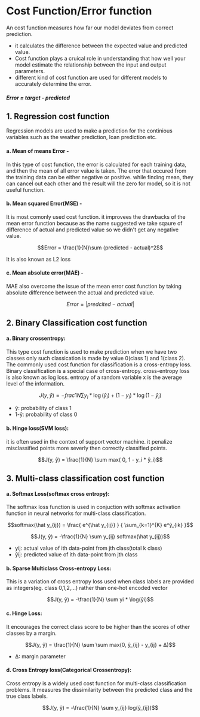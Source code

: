 # Cost Function/Error function
 An cost function measures how far our model deviates from correct prediction.

* it calculates the difference between the expected value and predicted value.
* Cost function plays a cruical role in understanding that how well your model estimate the relationship between the input and output parameters.
* different kind of cost function are used for different models to accurately determine the error.

##### Error = target - predicted

## 1. Regression cost function
Regression models are used to make a prediction for the continious variables such as the weather prediction, loan prediction etc.

#### a. Mean of means Error -
 In this type of cost function, the error is calculated for each training data, and then the mean of all error value is taken. The error that occured from the training data can be either negative or positive. while finding mean, they can cancel out each other and the result will the zero for model, so it is not useful function.

#### b. Mean squared Error(MSE) -
 It is most comonly used cost function. it improvees the drawbacks of the mean error function because as the name suggested we take sqaure of difference of actual and predicted value so we didn't get any negative value.

$$Error = \frac{1}{N}\sum (predicted - actual)^2$$

 It is also known as L2 loss

#### c. Mean absolute error(MAE) - 
 MAE also overcome the issue of the mean error cost function by taking absolute difference between the actual and predicted value.
 		
$$Error = |predcited - actual|$$

## 2. Binary Classification cost function

#### a. Binary crossentropy:
 This type cost function is used to make prediction when we have two classes only such classication is made by value 0(class 1) and 1(class 2).
 The commonly used cost function for classification is a cross-entropy loss. Binary classification is a special case of cross-entropy.
 cross-entropy loss is also known as log loss. entropy of a random variable x is the average level of the information.
 
 $$J(y, ŷ) = -frac{1}{N} \sum y_i * \log(\hat y_i)  + (1-y_i) * \log(1 - \hat y_i)$$
   
* ŷ: probability of class 1
* 1-ŷ: probability of class 0
   
#### b. Hinge loss(SVM loss):
it is often used in the context of support vector machine. it penalize misclassified points more severly then correctly classified points.

$$J(y, ŷ) = \frac{1}{N} \sum max( 0, 1 - y_i * ŷ_i)$$

## 3. Multi-class classification cost function

#### a. Softmax Loss(softmax cross entropy):
The softmax loss function is used in conjuction with softmax activation function in neural networks for multi-class classification.

$$softmax(\hat y_{ij}) =  \frac{ e^{\hat y_{ij}} } { \sum_{k=1}^{K} e^ŷ_{ik} }$$


$$J(y, ŷ) = -\frac{1}{N} \sum y_{ij} softmax(\hat y_{ij})$$
* yij: actual value of ith data-point from jth class(total k class)
* ŷij: predicted value of ith data-point from jth class

#### b. Sparse Multiclass Cross-entropy Loss:
This is a variation of cross entropy loss used when class labels are provided as integers(eg. class 0,1,2,...) rather than one-hot encoded vector

$$J(y, ŷ) = -\frac{1}{N} \sum yi * \log(ŷi)$$
        
#### c. Hinge Loss: 
It encourages the correct class score to be higher than the scores of other classes by a margin.

$$J(y, ŷ)  = \frac{1}{N} \sum \sum max(0, ŷ_{ij} - y_{ij} + Δ)$$

* Δ: margin parameter

#### d. Cross Entropy loss(Categorical Crossentropy):
Cross entropy is a widely used cost function for multi-class classification problems. It measures the dissimilarity between the predicted class and the true class labels.

$$J(y, ŷ) = -\frac{1}{N} \sum y_{ij} log(ŷ_{ij})$$


